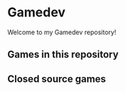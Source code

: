 # Gamedev

Welcome to my Gamedev repository!

## Games in this repository



## Closed source games
